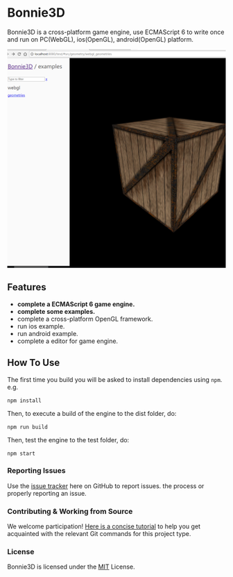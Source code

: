 # Bonnie3D

Bonnie3D is a cross-platform game engine, use ECMAScript 6 to write once and run on PC(WebGL), ios(OpenGL), android(OpenGL) platform.

<img src="https://github.com/3dseals/Bonnie3D/blob/master/test/res/textures/example.png">

## Features

- **complete a ECMAScript 6 game engine.**
- **complete some examples.**
- complete a cross-platform OpenGL framework.
- run ios example.
- run android example.
- complete a editor for game engine.


## How To Use

The first time you build you will be asked to install dependencies using `npm`. e.g.

    npm install 

Then, to execute a build of the engine to the dist folder, do:

    npm run build

Then, test the engine to the test folder, do:

    npm start
    

### Reporting Issues
Use the [issue tracker](https://github.com/3dseals/Bonnie3D/issues?page=1&state=open) here on GitHub to report issues. 
the process or properly reporting an issue.

### Contributing & Working from Source
We welcome participation! [Here is a concise tutorial](https://git-scm.com/book/en/v2/Distributed-Git-Contributing-to-a-Project#Forked-Public-Project) to help you get acquainted with the relevant Git commands for this project type.

### License
Bonnie3D is licensed under the [MIT](LICENSES) License. 